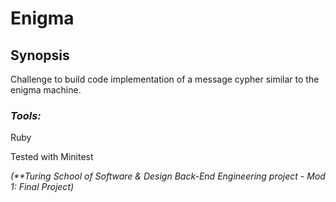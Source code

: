 # Enigma

## Synopsis
Challenge to build code implementation of a message cypher similar to the enigma machine.

### *Tools:* 
Ruby

Tested with Minitest


_(**Turing School of Software & Design Back-End Engineering project - Mod 1: Final Project)_
